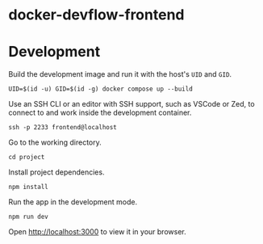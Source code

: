 # docker-devflow-frontend

# Development

Build the development image and run it with the host's `UID` and `GID`.

```
UID=$(id -u) GID=$(id -g) docker compose up --build
```

Use an SSH CLI or an editor with SSH support, such as VSCode or Zed, to connect to and work inside the development container.

```
ssh -p 2233 frontend@localhost
```

Go to the working directory.

```
cd project
```

Install project dependencies.

```
npm install
```

Run the app in the development mode.

```
npm run dev
```

Open [http://localhost:3000](http://localhost:3000) to view it in your browser.
